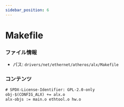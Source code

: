 ```yaml
---
sidebar_position: 6
---
```

# Makefile

### ファイル情報

- パス: `drivers/net/ethernet/atheros/alx/Makefile`

### コンテンツ

```txt
# SPDX-License-Identifier: GPL-2.0-only
obj-$(CONFIG_ALX) += alx.o
alx-objs := main.o ethtool.o hw.o

```
